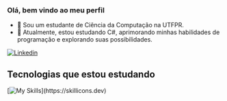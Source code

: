 ### Olá, bem vindo ao meu perfil 

- 🔭 Sou um estudante de Ciência da Computação na UTFPR.
- 🌱  Atualmente, estou estudando C#, aprimorando minhas habilidades de programação e explorando suas possibilidades.

[![Linkedin](https://img.shields.io/badge/LinkedIn-0077B5?style=for-the-badge&logo=linkedin&logoColor=white)](https://linkedin.com/in/lucas-torres-2a46a2240)

## Tecnologias que estou estudando


[![My Skills](https://skillicons.dev/icons?i=js,cs,html,css,)](https://skillicons.dev)

